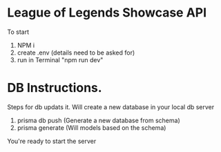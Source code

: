 # League of Legends Showcase API

To start

1. NPM i
2. create .env (details need to be asked for)
3. run in Terminal "npm run dev"

# DB Instructions.

Steps for db updats it. Will create a new database in your local db server

1. prisma db push (Generate a new database from schema)
2. prisma generate (Will models based on the schema)

You're ready to start the server
